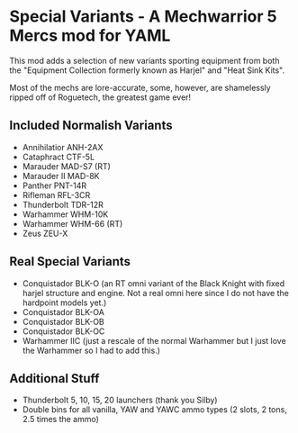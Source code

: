 # Special Variants - A Mechwarrior 5 Mercs mod for YAML

This mod adds a selection of new variants sporting equipment from both the "Equipment Collection formerly known as Harjel" and
"Heat Sink Kits".

Most of the mechs are lore-accurate, some, however, are shamelessly ripped off of Roguetech, the greatest game ever!

## Included Normalish Variants

- Annihilatior ANH-2AX
- Cataphract CTF-5L
- Marauder MAD-S7 (RT)
- Marauder II MAD-8K
- Panther PNT-14R
- Rifleman RFL-3CR
- Thunderbolt TDR-12R
- Warhammer WHM-10K
- Warhammer WHM-66 (RT)
- Zeus ZEU-X

## Real Special Variants

- Conquistador BLK-O (an RT omni variant of the Black Knight with fixed harjel structure and engine. Not a real omni here since I do not have the hardpoint models yet.)
- Conquistador BLK-OA
- Conquistador BLK-OB
- Conquistador BLK-OC
- Warhammer IIC (just a rescale of the normal Warhammer but I just love the Warhammer so I had to add this.)

## Additional Stuff

- Thunderbolt 5, 10, 15, 20 launchers (thank you Silby)
- Double bins for all vanilla, YAW and YAWC ammo types (2 slots, 2 tons, 2.5 times the ammo)
